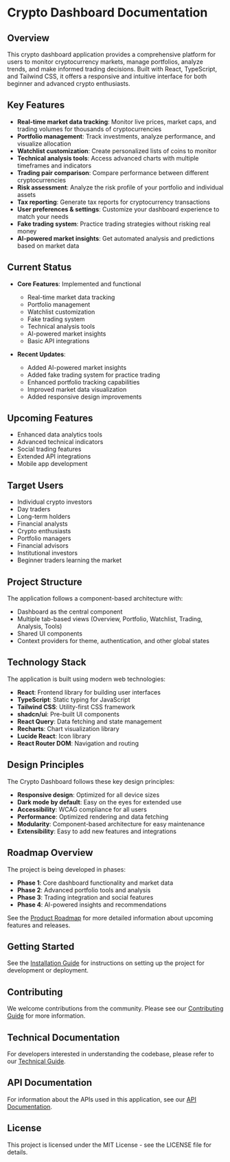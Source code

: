 
# Crypto Dashboard Documentation

## Overview
This crypto dashboard application provides a comprehensive platform for users to monitor cryptocurrency markets, manage portfolios, analyze trends, and make informed trading decisions. Built with React, TypeScript, and Tailwind CSS, it offers a responsive and intuitive interface for both beginner and advanced crypto enthusiasts.

## Key Features
- **Real-time market data tracking**: Monitor live prices, market caps, and trading volumes for thousands of cryptocurrencies
- **Portfolio management**: Track investments, analyze performance, and visualize allocation
- **Watchlist customization**: Create personalized lists of coins to monitor
- **Technical analysis tools**: Access advanced charts with multiple timeframes and indicators
- **Trading pair comparison**: Compare performance between different cryptocurrencies
- **Risk assessment**: Analyze the risk profile of your portfolio and individual assets
- **Tax reporting**: Generate tax reports for cryptocurrency transactions
- **User preferences & settings**: Customize your dashboard experience to match your needs
- **Fake trading system**: Practice trading strategies without risking real money
- **AI-powered market insights**: Get automated analysis and predictions based on market data

## Current Status
- **Core Features**: Implemented and functional
  - Real-time market data tracking
  - Portfolio management
  - Watchlist customization
  - Fake trading system
  - Technical analysis tools
  - AI-powered market insights
  - Basic API integrations

- **Recent Updates**:
  - Added AI-powered market insights
  - Added fake trading system for practice trading
  - Enhanced portfolio tracking capabilities
  - Improved market data visualization
  - Added responsive design improvements

## Upcoming Features
- Enhanced data analytics tools
- Advanced technical indicators
- Social trading features
- Extended API integrations
- Mobile app development

## Target Users
- Individual crypto investors
- Day traders
- Long-term holders
- Financial analysts
- Crypto enthusiasts
- Portfolio managers
- Financial advisors
- Institutional investors
- Beginner traders learning the market

## Project Structure
The application follows a component-based architecture with:
- Dashboard as the central component
- Multiple tab-based views (Overview, Portfolio, Watchlist, Trading, Analysis, Tools)
- Shared UI components
- Context providers for theme, authentication, and other global states

## Technology Stack
The application is built using modern web technologies:
- **React**: Frontend library for building user interfaces
- **TypeScript**: Static typing for JavaScript
- **Tailwind CSS**: Utility-first CSS framework
- **shadcn/ui**: Pre-built UI components
- **React Query**: Data fetching and state management
- **Recharts**: Chart visualization library
- **Lucide React**: Icon library
- **React Router DOM**: Navigation and routing

## Design Principles
The Crypto Dashboard follows these key design principles:
- **Responsive design**: Optimized for all device sizes
- **Dark mode by default**: Easy on the eyes for extended use
- **Accessibility**: WCAG compliance for all users
- **Performance**: Optimized rendering and data fetching
- **Modularity**: Component-based architecture for easy maintenance
- **Extensibility**: Easy to add new features and integrations

## Roadmap Overview
The project is being developed in phases:
- **Phase 1**: Core dashboard functionality and market data
- **Phase 2**: Advanced portfolio tools and analysis
- **Phase 3**: Trading integration and social features
- **Phase 4**: AI-powered insights and recommendations

See the [Product Roadmap](./product-roadmap.md) for more detailed information about upcoming features and releases.

## Getting Started
See the [Installation Guide](./installation-guide.md) for instructions on setting up the project for development or deployment.

## Contributing
We welcome contributions from the community. Please see our [Contributing Guide](./contributing.md) for more information.

## Technical Documentation
For developers interested in understanding the codebase, please refer to our [Technical Guide](./technical-guide.md).

## API Documentation
For information about the APIs used in this application, see our [API Documentation](./api-documentation.md).

## License
This project is licensed under the MIT License - see the LICENSE file for details.
